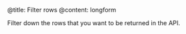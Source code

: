 @title: Filter rows
@content: longform

Filter down the rows that you want to be returned in the API.